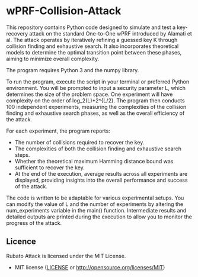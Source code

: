 # wPRF-Collision-Attack

This repository contains Python code designed to simulate and test a key-recovery attack on the standard One-to-One wPRF introduced by Alamati et al. The attack operates by iteratively refining a guessed key K through collision finding and exhaustive search. It also incorporates theoretical models to determine the optimal transition point between these phases, aiming to minimize overall complexity.

The program requires Python 3 and the numpy library.

To run the program, execute the script in your terminal or preferred Python environment. You will be prompted to input a security parameter L, which determines the size of the problem space.  One experiment will have complexity on the order of log_2(L)*2^{L/2}.  The program then conducts 100 independent experiments, measuring the complexities of the collision finding and exhaustive search phases, as well as the overall efficiency of the attack.

For each experiment, the program reports:
- The number of collisions required to recover the key.
- The complexities of both the collision finding and exhaustive search steps.
- Whether the theoretical maximum Hamming distance bound was sufficient to recover the key.
- At the end of the execution, average results across all experiments are displayed, providing insights into the overall performance and success of the attack.
  
The code is written to be adaptable for various experimental setups. You can modify the value of L and the number of experiments by altering the num_experiments variable in the main() function. Intermediate results and detailed outputs are printed during the execution to allow you to monitor the progress of the attack.

## Licence
Rubato Attack is licensed under the MIT License.

* MIT license ([LICENSE](../LICENSE) or http://opensource.org/licenses/MIT)

